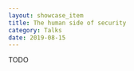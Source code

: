 ```yaml
---
layout: showcase_item
title: The human side of security
category: Talks
date: 2019-08-15
---
```


TODO